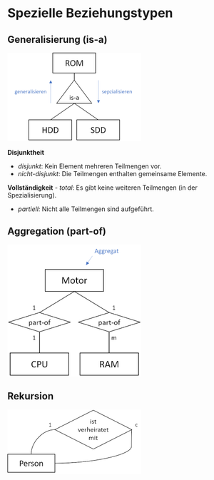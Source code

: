 # Spezielle Beziehungstypen

## Generalisierung (is-a)
![](../_Medien/Generalisierung_ERD.png)

**Disjunktheit**
- *disjunkt*: Kein Element mehreren Teilmengen vor.
- *nicht-disjunkt*: Die Teilmengen enthalten gemeinsame Elemente.

**Vollständigkeit**
- *total*: Es gibt keine weiteren Teilmengen (in der Spezialisierung).
- *partiell*: Nicht alle Teilmengen sind aufgeführt.

## Aggregation (part-of)
![](../_Medien/Aggregation_ERD.png)

## Rekursion
![](../_Medien/Rekursion_ERD.png)
